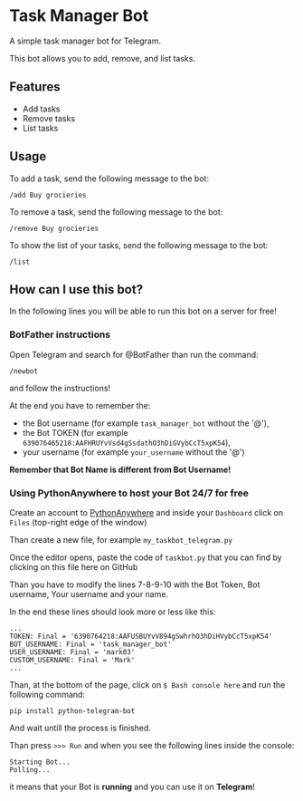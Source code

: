 # Task Manager Bot

A simple task manager bot for Telegram.

This bot allows you to add, remove, and list tasks.

## Features

* Add tasks
* Remove tasks
* List tasks

## Usage

To add a task, send the following message to the bot:

```
/add Buy grocieries
```

To remove a task, send the following message to the bot:

```
/remove Buy grocieries
```

To show the list of your tasks, send the following message to the bot:

```
/list
```


## How can I use this bot?


In the following lines you will be able to run this bot on a server for free!


### BotFather instructions


Open Telegram and search for @BotFather than run the command:

```
/newbot
```


and follow the instructions!


At the end you have to remember the: 
- the Bot username (for example `task_manager_bot` without the '@'),
- the Bot TOKEN (for example `639076465218:AAFHRUYvVsd4gSsdathO3hDiGVybCcT5xpK54`),
- your username (for example `your_username` without the '@')


**Remember that Bot Name is different from Bot Username!**


### Using PythonAnywhere to host your Bot 24/7 for free


Create an account to [PythonAnywhere](https://www.pythonanywhere.com) and inside your `Dashboard` click on `Files` (top-right edge of the window)


Than create a new file, for example `my_taskbot_telegram.py`


Once the editor opens, paste the code of `taskbot.py` that you can find by clicking on this file here on GitHub


Than you have to modify the lines 7-8-9-10 with the Bot Token, Bot username, Your username and your name.


In the end these lines should look more or less like this:

```
...
TOKEN: Final = '6390764218:AAFUSBUYvV894gSwhrhO3hDiHVybCcT5xpK54'
BOT_USERNAME: Final = 'task_manager_bot'
USER_USERNAME: Final = 'mark03'
CUSTOM_USERNAME: Final = 'Mark'
...
```


Than, at the bottom of the page, click on `$ Bash console here` and run the following command:

```
pip install python-telegram-bot
```


And wait untill the process is finished.


Than press `>>> Run` and when you see the following lines inside the console:

```
Starting Bot...
Polling...
```

it means that your Bot is **running** and you can use it on **Telegram**!
